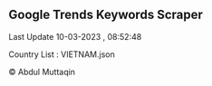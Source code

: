 

## Google Trends Keywords Scraper 
 
Last Update 10-03-2023 , 08:52:48

Country List :
VIETNAM.json



© Abdul Muttaqin 
